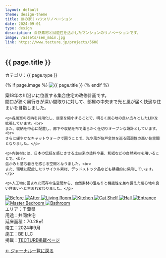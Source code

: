 ```yaml
---
layout: default
theme: design-theme
title: 巛の家｜ハウスリノベーション
date: 2024-09-01
type: design
description: 自然素材と回遊性を活かしたマンションのリノベーションです。
image: /assets/sen_main.jpg
link: https://www.tecture.jp/projects/5608
---
```


<article class="prose mx-auto py-16 px-4">
  <h1 class="text-3xl font-bold mb-2">{{ page.title }}</h1>
  <p class="text-sm text-gray-500 mb-3 tracking-wide">カテゴリ：<span class="text-xs">{{ page.type }}</span></p>

  {% if page.image %}
    <img src="{{ page.image }}" alt="{{ page.title }}" class="mb-10 rounded aspect-[3/2] object-cover w-full" />
  {% endif %}

  <div class="tracking-wide leading-relaxed">
    <p>築18年の川沿いに位置する集合住宅の改修計画です。<br>
    間口が狭く奥行きが深い間取りに対して、部屋の中央まで光と風が届く快適な住まいを目指しました。</p>

    <p>各居室の収納を共用化し、居室を縮小することで、明るく居心地の良い広々としたLDKを拡張しています。<br>
    また、収納を中心に配置し、廊下や収納を布で柔らかく仕切りオープンな設計としています。<br>
    さらに緩やかなキャットウォークで囲うことで、光や風が住戸全体を巡る回遊性の高い住空間となりました。</p>

    <p>内装材には、日本の伝統を感じさせる土由来の塗料や畳、和紙などの自然素材を用いることで、<br>
    温かみと落ち着きを感じる空間となりました。<br>
    また、環境に配慮したリサイクル素材、デッドストック品なども積極的に採用しています。</p>

    <p>人工物に囲まれた既存の住空間から、自然素材の温もりと機能性を兼ね備えた居心地の良い住まいへと生まれ変わりました。</p>
  </div>

  <div class="grid md:grid-cols-3 gap-4 my-12">
    <a href="/assets/d/sen_before.png" class="glightbox" data-gallery="sen" data-title="Before">
      <img src="/assets/d/sen_before.png" alt="Before" class="rounded shadow aspect-[3/2] object-cover">
    </a>
    <a href="/assets/d/sen_after.png" class="glightbox" data-gallery="sen" data-title="After">
      <img src="/assets/d/sen_after.png" alt="After" class="rounded shadow aspect-[3/2] object-cover">
    </a>
    <a href="/assets/d/sen_ldk.JPG" class="glightbox" data-gallery="sen" data-title="Living Room">
      <img src="/assets/d/sen_ldk.JPG" alt="Living Room" class="rounded shadow aspect-[3/2] object-cover">
    </a>
    <a href="/assets/d/sen_kitchen.JPG" class="glightbox" data-gallery="sen" data-title="Kitchen">
      <img src="/assets/d/sen_kitchen.JPG" alt="Kitchen" class="rounded shadow aspect-[3/2] object-cover">
    </a>
    <a href="/assets/d/sen_catwalk.JPG" class="glightbox" data-gallery="sen" data-title="Cat Shelf">
      <img src="/assets/d/sen_catwalk.JPG" alt="Cat Shelf" class="rounded shadow aspect-[3/2] object-cover">
    </a>
    <a href="/assets/d/sen_corridor.JPG" class="glightbox" data-gallery="sen" data-title="Hall">
      <img src="/assets/d/sen_corridor.JPG" alt="Hall" class="rounded shadow aspect-[3/2] object-cover">
    </a>
    <a href="/assets/d/sen_corridor2.JPG" class="glightbox" data-gallery="sen" data-title="Entrance">
      <img src="/assets/d/sen_corridor2.JPG" alt="Entrance" class="rounded shadow aspect-[3/2] object-cover">
    </a>
    <a href="/assets/d/sen_bedroom.JPG" class="glightbox" data-gallery="sen" data-title="Master Bedroom">
      <img src="/assets/d/sen_bedroom.JPG" alt="Master Bedroom" class="rounded shadow aspect-[3/2] object-cover">
    </a>
    <a href="/assets/d/sen_bathroom.JPG" class="glightbox" data-gallery="sen" data-title="Bathroom">
      <img src="/assets/d/sen_bathroom.JPG" alt="Bathroom" class="rounded shadow aspect-[3/2] object-cover">
    </a>
  </div>

  <div class="my-8 border-t border-gray-300"></div>

  <div class="space-y-2 text-sm">
    <div class="flex items-baseline gap-2"><span class="w-20">エリア：</span><span>千葉県</span></div>
    <div class="flex items-baseline gap-2"><span class="w-20">用途：</span><span>共同住宅</span></div>
    <div class="flex items-baseline gap-2"><span class="w-20">延床面積：</span><span>70.28㎡</span></div>
    <div class="flex items-baseline gap-2"><span class="w-20">竣工：</span><span>2024年9月</span></div>
    <div class="flex items-baseline gap-2"><span class="w-20">施工：</span><span>BE LLC</span></div>
    <div class="flex items-baseline gap-2"><span class="w-20">掲載：</span><a href="https://www.tecture.jp/projects/5608" class="underline">TECTURE掲載ページ</a></div>
  </div>

  <p class="mt-8">
    <a href="{{ '/journal.html' | relative_url }}" class="text-sm underline text-gray-500 hover:text-gray-800">← ジャーナル一覧に戻る</a>
  </p>
</article>
